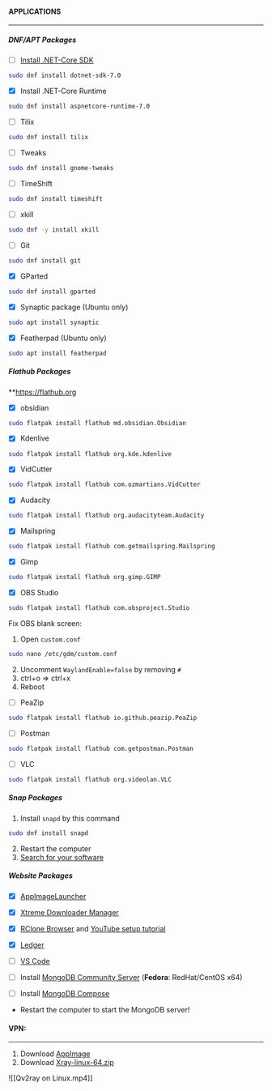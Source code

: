 #### APPLICATIONS
----------------
##### DNF/APT Packages

- [ ] [Install .NET-Core SDK](https://learn.microsoft.com/en-us/dotnet/core/install/linux?WT.mc_id=dotnet-35129-website)
```bash
sudo dnf install dotnet-sdk-7.0
```

- [x] Install .NET-Core Runtime
```bash
sudo dnf install aspnetcore-runtime-7.0
```

- [ ] Tilix
```bash
sudo dnf install tilix
```

- [ ] Tweaks
```bash
sudo dnf install gnome-tweaks
```

- [ ] TimeShift
```bash
sudo dnf install timeshift
```

- [ ] xkill 
```bash
sudo dnf -y install xkill
```

- [ ] Git
```bash
sudo dnf install git
```

- [x] GParted
```bash
sudo dnf install gparted
```

- [x] Synaptic package (Ubuntu only)
```bash
sudo apt install synaptic
```

- [x] Featherpad (Ubuntu only)
```bash
sudo apt install featherpad
```

##### Flathub Packages
**https://flathub.org

- [x] obsidian
```bash
sudo flatpak install flathub md.obsidian.Obsidian
```

- [x] Kdenlive
```bash
sudo flatpak install flathub org.kde.kdenlive
```

- [x] VidCutter
```bash
sudo flatpak install flathub com.ozmartians.VidCutter
```

- [x] Audacity
```bash
sudo flatpak install flathub org.audacityteam.Audacity
```

- [x] Mailspring
```bash
sudo flatpak install flathub com.getmailspring.Mailspring
```

- [x] Gimp
```bash
sudo flatpak install flathub org.gimp.GIMP
```

- [x] OBS Studio
```bash
sudo flatpak install flathub com.obsproject.Studio
```

Fix OBS blank screen:
 1. Open `custom.conf`
```bash
sudo nano /etc/gdm/custom.conf
```
 2. Uncomment `WaylandEnable=false` by removing `#`
 3. ctrl+o => ctrl+x
 4. Reboot

- [ ] PeaZip
```bash
sudo flatpak install flathub io.github.peazip.PeaZip
```

- [ ] Postman
```bash
sudo flatpak install flathub com.getpostman.Postman
```

- [ ] VLC
```bash
sudo flatpak install flathub org.videolan.VLC
```

##### Snap Packages
1. Install `snapd` by this command
```bash
sudo dnf install snapd
```
2. Restart the computer
3. [Search for your software](https://snapcraft.io/)

##### Website Packages
- [x] [AppImageLauncher ](https://github.com/TheAssassin/AppImageLauncher/releases)

- [x] [Xtreme Downloader Manager](https://github.com/subhra74/xdm/releases)

- [x] [RClone Browser](https://rclone.org/downloads/) and [YouTube setup tutorial](https://youtu.be/ff8Ogk8NIPU)

- [x] [Ledger](https://www.ledger.com/ledger-live)

- [ ] [VS Code](https://code.visualstudio.com/download)

- [ ] Install [MongoDB Community Server](https://www.mongodb.com/try/download/community) (**Fedora**: RedHat/CentOS x64)
- [ ] Install [MongoDB Compose](https://www.mongodb.com/try/download/compass)
* Restart the computer to start the MongoDB server!

#### VPN:
--------------
1. Download [AppImage](https://github.com/Qv2ray/Qv2ray/releases/)
2. Download [Xray-linux-64.zip](https://github.com/XTLS/Xray-core/releases)

![[Qv2ray on Linux.mp4]]